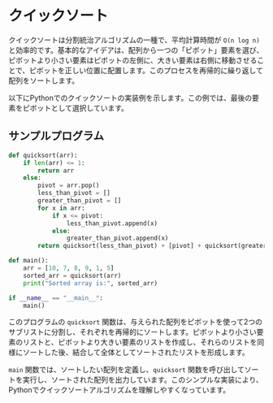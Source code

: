 # クイックソート

クイックソートは分割統治アルゴリズムの一種で、平均計算時間が `O(n log n)` と効率的です。基本的なアイデアは、配列から一つの「ピボット」要素を選び、ピボットより小さい要素はピボットの左側に、大きい要素は右側に移動させることで、ピボットを正しい位置に配置します。このプロセスを再帰的に繰り返して配列をソートします。

以下にPythonでのクイックソートの実装例を示します。この例では、最後の要素をピボットとして選択しています。

## サンプルプログラム
```python
def quicksort(arr):
    if len(arr) <= 1:
        return arr
    else:
        pivot = arr.pop()
        less_than_pivot = []
        greater_than_pivot = []
        for x in arr:
            if x <= pivot:
                less_than_pivot.append(x)
            else:
                greater_than_pivot.append(x)
        return quicksort(less_than_pivot) + [pivot] + quicksort(greater_than_pivot)

def main():
    arr = [10, 7, 8, 9, 1, 5]
    sorted_arr = quicksort(arr)
    print("Sorted array is:", sorted_arr)

if __name__ == "__main__":
    main()
```

このプログラムの `quicksort` 関数は、与えられた配列をピボットを使って2つのサブリストに分割し、それぞれを再帰的にソートします。ピボットより小さい要素のリストと、ピボットより大きい要素のリストを作成し、それらのリストを同様にソートした後、結合して全体としてソートされたリストを形成します。

`main` 関数では、ソートしたい配列を定義し、`quicksort` 関数を呼び出してソートを実行し、ソートされた配列を出力しています。このシンプルな実装により、Pythonでクイックソートアルゴリズムを理解しやすくなっています。
